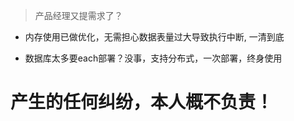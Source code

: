 > 产品经理又提需求了？

* 内存使用已做优化，无需担心数据表量过大导致执行中断, 一清到底

* 数据库太多要each部署？没事，支持分布式，一次部署，终身使用

# 产生的任何纠纷，本人概不负责！

